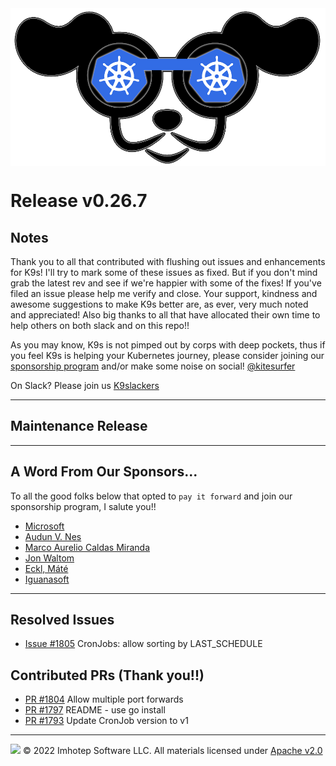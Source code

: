 <img src="https://raw.githubusercontent.com/derailed/k9s/master/assets/k9s.png" align="center" width="800" height="auto"/>

# Release v0.26.7

## Notes

Thank you to all that contributed with flushing out issues and enhancements for K9s! I'll try to mark some of these issues as fixed. But if you don't mind grab the latest rev and see if we're happier with some of the fixes! If you've filed an issue please help me verify and close. Your support, kindness and awesome suggestions to make K9s better are, as ever, very much noted and appreciated! Also big thanks to all that have allocated their own time to help others on both slack and on this repo!!

As you may know, K9s is not pimped out by corps with deep pockets, thus if you feel K9s is helping your Kubernetes journey, please consider joining our [sponsorship program](https://github.com/sponsors/derailed) and/or make some noise on social! [@kitesurfer](https://twitter.com/kitesurfer)

On Slack? Please join us [K9slackers](https://join.slack.com/t/k9sers/shared_invite/enQtOTA5MDEyNzI5MTU0LWQ1ZGI3MzliYzZhZWEyNzYxYzA3NjE0YTk1YmFmNzViZjIyNzhkZGI0MmJjYzhlNjdlMGJhYzE2ZGU1NjkyNTM)

---

## Maintenance Release

---

## A Word From Our Sponsors...

To all the good folks below that opted to `pay it forward` and join our sponsorship program, I salute you!!

* [Microsoft](https://github.com/microsoft)
* [Audun V. Nes](https://github.com/avnes)
* [Marco Aurelio Caldas Miranda](https://github.com/macmiranda)
* [Jon Waltom](https://github.com/jon-walton)
* [Eckl, Máté](https://github.com/ecklm)
* [Iguanasoft](https://github.com/iguanasoft)

---

## Resolved Issues

* [Issue #1805](https://github.com/kswapd/k9s/issues/1805) CronJobs: allow sorting by LAST_SCHEDULE

## Contributed PRs (Thank you!!)

* [PR #1804](https://github.com/kswapd/k9s/pull/1804) Allow multiple port forwards
* [PR #1797](https://github.com/kswapd/k9s/pull/1797) README - use go install
* [PR #1793](https://github.com/kswapd/k9s/pull/1793) Update CronJob version to v1

---

<img src="https://raw.githubusercontent.com/derailed/k9s/master/assets/imhotep_logo.png" width="32" height="auto"/> © 2022 Imhotep Software LLC. All materials licensed under [Apache v2.0](http://www.apache.org/licenses/LICENSE-2.0)
